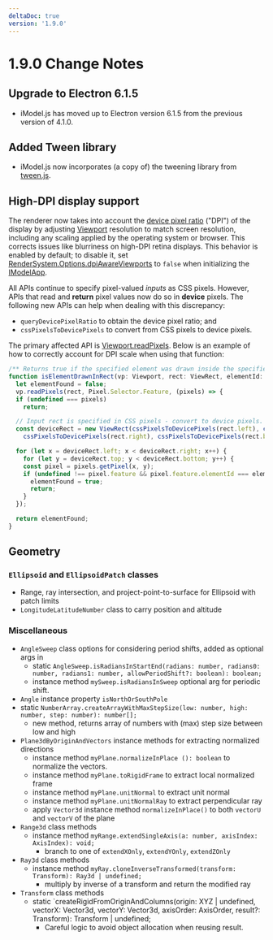 ```yaml
---
deltaDoc: true
version: '1.9.0'
---
```

# 1.9.0 Change Notes

## Upgrade to Electron 6.1.5

- iModel.js has moved up to Electron version 6.1.5 from the previous version of 4.1.0.

## Added Tween library

- iModel.js now incorporates (a copy of) the tweening library from [tween.js](https://github.com/tweenjs/tween.js).

## High-DPI display support

The renderer now takes into account the [device pixel ratio](https://developer.mozilla.org/en-US/docs/Web/API/Window/devicePixelRatio) ("DPI") of the display by adjusting [Viewport](https://www.imodeljs.org/v1/reference/imodeljs-frontend/views/viewport) resolution to match screen resolution, including any scaling applied by the operating system or browser. This corrects issues like blurriness on high-DPI retina displays. This behavior is enabled by default; to disable it, set [RenderSystem.Options.dpiAwareViewports](https://www.imodeljs.org/v1/reference/imodeljs-frontend/rendering/rendersystem.options/dpiawareviewports) to `false` when initializing the [IModelApp](https://www.imodeljs.org/v1/reference/imodeljs-frontend/imodelapp/imodelapp).

All APIs continue to specify pixel-valued *inputs* as CSS pixels. However, APIs that read and **return** pixel values now do so in **device** pixels. The following new APIs can help when dealing with this discrepancy:

- `queryDevicePixelRatio` to obtain the device pixel ratio; and
- `cssPixelsToDevicePixels` to convert from CSS pixels to device pixels.

The primary affected API is [Viewport.readPixels]($frontend). Below is an example of how to correctly account for DPI scale when using that function:

```ts
/** Returns true if the specified element was drawn inside the specified region of the viewport. */
function isElementDrawnInRect(vp: Viewport, rect: ViewRect, elementId: Id64String): boolean {
  let elementFound = false;
  vp.readPixels(rect, Pixel.Selector.Feature, (pixels) => {
  if (undefined === pixels)
    return;

  // Input rect is specified in CSS pixels - convert to device pixels.
  const deviceRect = new ViewRect(cssPixelsToDevicePixels(rect.left), cssPixelsToDevicePixels(rect.top),
    cssPixelsToDevicePixels(rect.right), cssPixelsToDevicePixels(rect.bottom));

  for (let x = deviceRect.left; x < deviceRect.right; x++) {
    for (let y = deviceRect.top; y < deviceRect.bottom; y++) {
    const pixel = pixels.getPixel(x, y);
    if (undefined !== pixel.feature && pixel.feature.elementId === elementId) {
      elementFound = true;
      return;
    }
  });

  return elementFound;
}
```

## Geometry

### `Ellipsoid` and `EllipsoidPatch` classes

- Range, ray intersection, and project-point-to-surface for Ellipsoid with patch limits
- `LongitudeLatitudeNumber` class to carry position and altitude

### Miscellaneous

- `AngleSweep` class options for considering period shifts, added as optional args in
  - static `AngleSweep.isRadiansInStartEnd(radians: number, radians0: number, radians1: number, allowPeriodShift?: boolean): boolean;`
  - instance method `mySweep.isRadiansInSweep` optional arg for periodic shift.
- `Angle` instance property `isNorthOrSouthPole`
- static `NumberArray.createArrayWithMaxStepSize(low: number, high: number, step: number): number[];`
  - new method, returns array of numbers with (max) step size between low and high
- `Plane3dByOriginAndVectors` instance methods for extracting normalized directions
  - instance method `myPlane.normalizeInPlace (): boolean` to normalize the vectors.
  - instance method `myPlane.toRigidFrame` to extract local normalized frame
  - instance method `myPlane.unitNormal` to extract unit normal
  - instance method `myPlane.unitNormalRay` to extract perpendicular ray
  - apply `Vector3d` instance method `normalizeInPlace()` to both `vectorU` and `vectorV` of the plane
- `Range3d` class methods
  - instance method `myRange.extendSingleAxis(a: number, axisIndex: AxisIndex): void;`
    - branch to one of `extendXOnly`, `extendYOnly`, `extendZOnly`
- `Ray3d` class methods
  - instance method `myRay.cloneInverseTransformed(transform: Transform): Ray3d | undefined;`
    - multiply by inverse of a transform and return the modified ray
- `Transform` class methods
  - static `createRigidFromOriginAndColumns(origin: XYZ | undefined, vectorX: Vector3d, vectorY: Vector3d, axisOrder: AxisOrder, result?: Transform): Transform | undefined;
    - Careful logic to avoid object allocation when reusing result.
